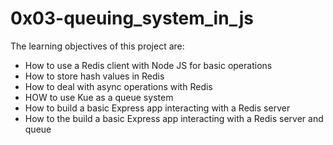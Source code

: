 # 0x03-queuing_system_in_js
The learning objectives of this project are:

* How to use a Redis client with Node JS for basic operations
* How to store hash values in Redis
* How to deal with async operations with Redis
* HOW to use Kue as a queue system
* How to build a basic Express app interacting with a Redis server
* How to the build a basic Express app interacting with a Redis server and queue
